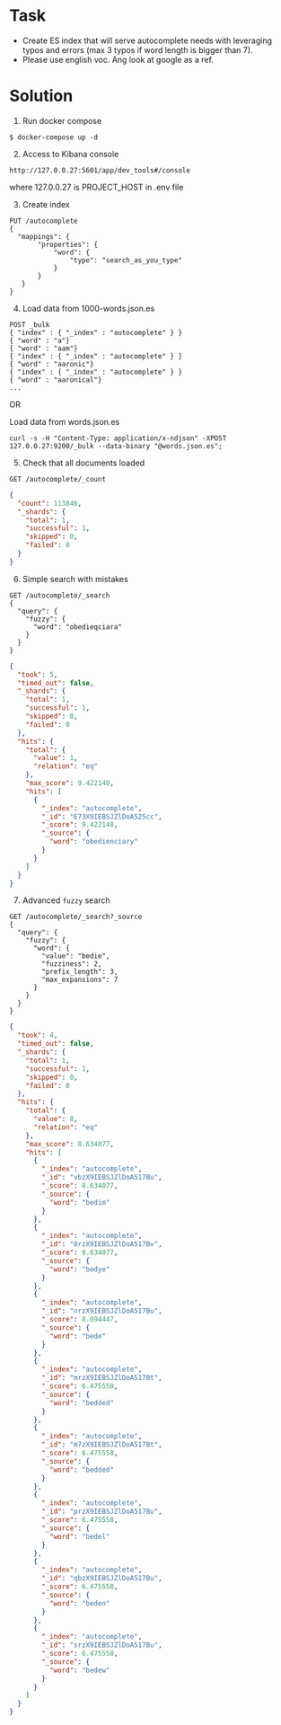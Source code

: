 # Task
* Create ES index that will serve autocomplete needs with leveraging typos and errors (max 3 typos if word length is bigger than 7).
* Please use english voc. Ang look at google as a ref.

# Solution

1. Run docker compose
```shell
$ docker-compose up -d
```

2. Access to Kibana console
```
http://127.0.0.27:5601/app/dev_tools#/console 
```
where 127.0.0.27 is PROJECT_HOST in .env file

3. Create index

```http request
PUT /autocomplete
{
  "mappings": {
       "properties": {
           "word": {
               "type": "search_as_you_type"
           }
       }
   }
}
```
4. Load data from 1000-words.json.es
```http request
POST _bulk
{ "index" : { "_index" : "autocomplete" } }
{ "word" : "a"}
{ "word" : "aam"}
{ "index" : { "_index" : "autocomplete" } }
{ "word" : "aaronic"}
{ "index" : { "_index" : "autocomplete" } }
{ "word" : "aaronical"}
...
```

OR

Load data from words.json.es
```shell
curl -s -H "Content-Type: application/x-ndjson" -XPOST 127.0.0.27:9200/_bulk --data-binary "@words.json.es";
```

5. Check that all documents loaded
```http request
GET /autocomplete/_count
```

```json
{
  "count": 113846,
  "_shards": {
    "total": 1,
    "successful": 1,
    "skipped": 0,
    "failed": 0
  }
}
```

6. Simple search with mistakes
```http request
GET /autocomplete/_search
{
  "query": {
    "fuzzy": {
      "word": "obedieqciara"
    }
  }
}
```

```json
{
  "took": 5,
  "timed_out": false,
  "_shards": {
    "total": 1,
    "successful": 1,
    "skipped": 0,
    "failed": 0
  },
  "hits": {
    "total": {
      "value": 1,
      "relation": "eq"
    },
    "max_score": 9.422148,
    "hits": [
      {
        "_index": "autocomplete",
        "_id": "E73X9IEBSJZlDoA525cc",
        "_score": 9.422148,
        "_source": {
          "word": "obedienciary"
        }
      }
    ]
  }
}
```
7. Advanced `fuzzy` search
```http request
GET /autocomplete/_search?_source
{
  "query": {
    "fuzzy": {
      "word": {
        "value": "bedie",
        "fuzziness": 2,
        "prefix_length": 3,
        "max_expansions": 7
      }
    }
  }
}
```

```json
{
  "took": 4,
  "timed_out": false,
  "_shards": {
    "total": 1,
    "successful": 1,
    "skipped": 0,
    "failed": 0
  },
  "hits": {
    "total": {
      "value": 8,
      "relation": "eq"
    },
    "max_score": 8.634077,
    "hits": [
      {
        "_index": "autocomplete",
        "_id": "vbzX9IEBSJZlDoA517Bu",
        "_score": 8.634077,
        "_source": {
          "word": "bedim"
        }
      },
      {
        "_index": "autocomplete",
        "_id": "8rzX9IEBSJZlDoA517Bv",
        "_score": 8.634077,
        "_source": {
          "word": "bedye"
        }
      },
      {
        "_index": "autocomplete",
        "_id": "nrzX9IEBSJZlDoA517Bu",
        "_score": 8.094447,
        "_source": {
          "word": "bede"
        }
      },
      {
        "_index": "autocomplete",
        "_id": "mrzX9IEBSJZlDoA517Bt",
        "_score": 6.475558,
        "_source": {
          "word": "bedded"
        }
      },
      {
        "_index": "autocomplete",
        "_id": "m7zX9IEBSJZlDoA517Bt",
        "_score": 6.475558,
        "_source": {
          "word": "bedded"
        }
      },
      {
        "_index": "autocomplete",
        "_id": "przX9IEBSJZlDoA517Bu",
        "_score": 6.475558,
        "_source": {
          "word": "bedel"
        }
      },
      {
        "_index": "autocomplete",
        "_id": "qbzX9IEBSJZlDoA517Bu",
        "_score": 6.475558,
        "_source": {
          "word": "beden"
        }
      },
      {
        "_index": "autocomplete",
        "_id": "srzX9IEBSJZlDoA517Bu",
        "_score": 6.475558,
        "_source": {
          "word": "bedew"
        }
      }
    ]
  }
}
```

